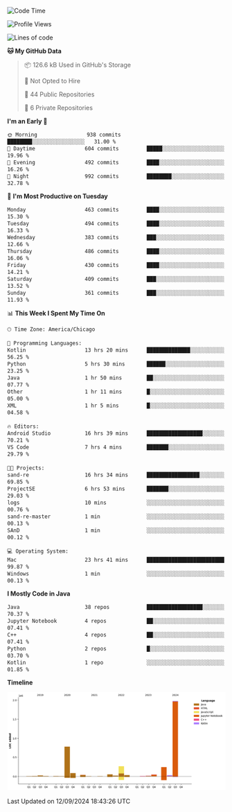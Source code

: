<!--START_SECTION:waka-->
![Code Time](http://img.shields.io/badge/Code%20Time-602%20hrs%2020%20mins-blue)

![Profile Views](http://img.shields.io/badge/Profile%20Views-9-blue)

![Lines of code](https://img.shields.io/badge/From%20Hello%20World%20I%27ve%20Written-3.6%20million%20lines%20of%20code-blue)

**🐱 My GitHub Data** 

> 📦 126.6 kB Used in GitHub's Storage 
 > 
> 🚫 Not Opted to Hire
 > 
> 📜 44 Public Repositories 
 > 
> 🔑 6 Private Repositories 
 > 
**I'm an Early 🐤** 

```text
🌞 Morning                938 commits         ████████░░░░░░░░░░░░░░░░░   31.00 % 
🌆 Daytime                604 commits         █████░░░░░░░░░░░░░░░░░░░░   19.96 % 
🌃 Evening                492 commits         ████░░░░░░░░░░░░░░░░░░░░░   16.26 % 
🌙 Night                  992 commits         ████████░░░░░░░░░░░░░░░░░   32.78 % 
```
📅 **I'm Most Productive on Tuesday** 

```text
Monday                   463 commits         ████░░░░░░░░░░░░░░░░░░░░░   15.30 % 
Tuesday                  494 commits         ████░░░░░░░░░░░░░░░░░░░░░   16.33 % 
Wednesday                383 commits         ███░░░░░░░░░░░░░░░░░░░░░░   12.66 % 
Thursday                 486 commits         ████░░░░░░░░░░░░░░░░░░░░░   16.06 % 
Friday                   430 commits         ████░░░░░░░░░░░░░░░░░░░░░   14.21 % 
Saturday                 409 commits         ███░░░░░░░░░░░░░░░░░░░░░░   13.52 % 
Sunday                   361 commits         ███░░░░░░░░░░░░░░░░░░░░░░   11.93 % 
```


📊 **This Week I Spent My Time On** 

```text
🕑︎ Time Zone: America/Chicago

💬 Programming Languages: 
Kotlin                   13 hrs 20 mins      ██████████████░░░░░░░░░░░   56.25 % 
Python                   5 hrs 30 mins       ██████░░░░░░░░░░░░░░░░░░░   23.25 % 
Java                     1 hr 50 mins        ██░░░░░░░░░░░░░░░░░░░░░░░   07.77 % 
Other                    1 hr 11 mins        █░░░░░░░░░░░░░░░░░░░░░░░░   05.00 % 
XML                      1 hr 5 mins         █░░░░░░░░░░░░░░░░░░░░░░░░   04.58 % 

🔥 Editors: 
Android Studio           16 hrs 39 mins      ██████████████████░░░░░░░   70.21 % 
VS Code                  7 hrs 4 mins        ███████░░░░░░░░░░░░░░░░░░   29.79 % 

🐱‍💻 Projects: 
sand-re                  16 hrs 34 mins      █████████████████░░░░░░░░   69.85 % 
ProjectSE                6 hrs 53 mins       ███████░░░░░░░░░░░░░░░░░░   29.03 % 
logs                     10 mins             ░░░░░░░░░░░░░░░░░░░░░░░░░   00.76 % 
sand-re-master           1 min               ░░░░░░░░░░░░░░░░░░░░░░░░░   00.13 % 
SAnD                     1 min               ░░░░░░░░░░░░░░░░░░░░░░░░░   00.12 % 

💻 Operating System: 
Mac                      23 hrs 41 mins      █████████████████████████   99.87 % 
Windows                  1 min               ░░░░░░░░░░░░░░░░░░░░░░░░░   00.13 % 
```

**I Mostly Code in Java** 

```text
Java                     38 repos            ██████████████████░░░░░░░   70.37 % 
Jupyter Notebook         4 repos             ██░░░░░░░░░░░░░░░░░░░░░░░   07.41 % 
C++                      4 repos             ██░░░░░░░░░░░░░░░░░░░░░░░   07.41 % 
Python                   2 repos             █░░░░░░░░░░░░░░░░░░░░░░░░   03.70 % 
Kotlin                   1 repo              ░░░░░░░░░░░░░░░░░░░░░░░░░   01.85 % 
```



**Timeline**

![Lines of Code chart](https://raw.githubusercontent.com/phanijsp/phanijsp/main/assets/bar_graph.png)


 Last Updated on 12/09/2024 18:43:26 UTC
<!--END_SECTION:waka-->
